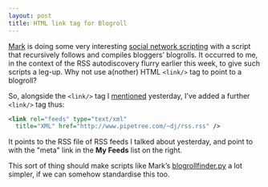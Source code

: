 ```yaml
---
layout: post
title: HTML link tag for Blogroll
---
```

[Mark](http://diveintomark.org/) is doing some very interesting [social network scripting](http://diveintomark.org/archives/2002/06/02.html#social_networks) with a script that recursively follows and compiles bloggers’ blogrolls. It occurred to me, in the context of the RSS autodiscovery flurry earlier this week, to give such scripts a leg-up. Why not use a(nother) HTML `<link/>` tag to point to a blogroll?

So, alongside the `<link/>` tag I [mentioned](../../2002/May/31#htmllink) yesterday, I’ve added a further `<link/>` tag thus:

```xml
<link rel="feeds" type="text/xml"
  title="XML" href="http://www.pipetree.com/~dj/rss.rss" />
```

It points to the RSS file of RSS feeds I talked about yesterday, and point to with the "meta" link in the **My Feeds** list on the right.

This sort of thing should make scripts like Mark’s [blogrollfinder.py](http://diveintomark.org/projects/misc/blogrollfinder.py.txt) a lot simpler, if we can somehow standardise this too.
